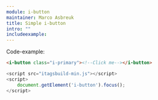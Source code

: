 ```yaml
---
module: i-button
maintainer: Marco Asbreuk
title: Simple i-button
intro: ""
includeexample:
---
```


<i-button class="i-primary"><!--Click me--></i-button>

<script src="../../dist/itagsbuild-min.js"></script>
<script>
    document.getElement('i-button').focus();
</script>

<p class="spaced">Code-example:</p>


```html
<i-button class="i-primary"><!--Click me--></i-button>
```

```js
<script src="itagsbuild-min.js"></script>
<script>
    document.getElement('i-button').focus();
</script>
```
